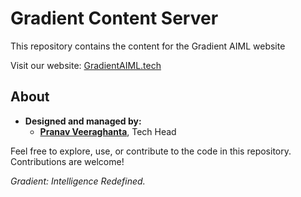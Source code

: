 # Gradient Content Server

This repository contains the content for the Gradient AIML website

Visit our website: [GradientAIML.tech](https://GradientAIML.tech)

## About
- **Designed and managed by:**
  - [**Pranav Veeraghanta**](https://beyondmebtw.com), Tech Head

Feel free to explore, use, or contribute to the code in this repository. Contributions are welcome!

_Gradient: Intelligence Redefined._
